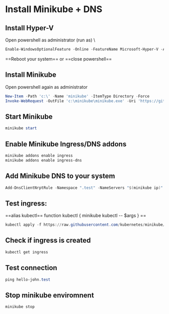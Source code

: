 
# Install Minikube + DNS 

## Install Hyper-V
Open powershell as administrator (run as) \
```powershell
Enable-WindowsOptionalFeature -Online -FeatureName Microsoft-Hyper-V -All
```
==Reboot your system== or ==close powershell==

## Install Minikube
Open powershell again as administrator
```powershell
New-Item -Path 'c:\' -Name 'minikube' -ItemType Directory -Force
Invoke-WebRequest -OutFile 'c:\minikube\minikube.exe' -Uri 'https://github.com/kubernetes/minikube/releases/latest/download/minikube-windows-amd64.exe' -UseBasicParsing
```

## Start Minikube 
```powershell 
minikube start
```
## Enable Minikube Ingress/DNS addons
```powershell
minikube addons enable ingress
minikube addons enable ingress-dns
```

## Add Minikube DNS to your system 
```powershell
Add-DnsClientNrptRule -Namespace ".test" -NameServers "$(minikube ip)"
```

## Test ingress: 
==alias kubectl== function kubectl { minikube kubectl -- $args }  ==
```powershell 
kubectl apply -f https://raw.githubusercontent.com/kubernetes/minikube/master/deploy/addons/ingress-dns/example/example.yaml
```

## Check if ingress is created
```powershell
kubectl get ingress
```

## Test connection
```powershell 
ping hello-john.test
```

## Stop minikube enviromnent
```powershell
minikube stop
``` 


